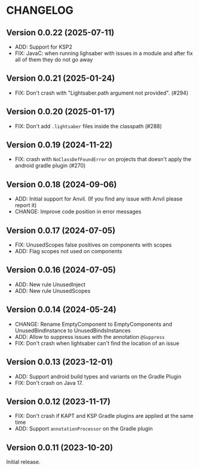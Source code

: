 # CHANGELOG

## Version 0.0.22 (2025-07-11)
- ADD: Support for KSP2
- FIX: JavaC: when running lighsaber with issues in a module and after fix all of them they do not go away

## Version 0.0.21 (2025-01-24)
- FIX: Don't crash with "Lightsaber.path argument not provided". (#294)


## Version 0.0.20 (2025-01-17)
- FIX: Don't add `.lightsaber` files inside the classpath (#288)


## Version 0.0.19 (2024-11-22)
- FIX: crash with `NoClassDefFoundError` on projects that doesn't apply the android gradle plugin (#270)


## Version 0.0.18 (2024-09-06)
- ADD: Initial support for Anvil. (If you find any issue with Anvil please report it)
- CHANGE: Improve code position in error messages


## Version 0.0.17 (2024-07-05)
- FIX: UnusedScopes false positives on components with scopes
- ADD: Flag scopes not used on components


## Version 0.0.16 (2024-07-05)
- ADD: New rule UnusedInject
- ADD: New rule UnusedScopes


## Version 0.0.14 (2024-05-24)
- CHANGE: Rename EmptyComponent to EmptyComponents and UnusedBindInstance to UnusedBindsInstances
- ADD: Allow to suppress issues with the annotation `@Suppress`
- FIX: Don't crash when lightsaber can't find the location of an issue


## Version 0.0.13 (2023-12-01)
- ADD: Support android build types and variants on the Gradle Plugin
- FIX: Don't crash on Java 17.


## Version 0.0.12 (2023-11-17)
- FIX: Don't crash if KAPT and KSP Gradle plugins are applied at the same time
- ADD: Support `annotationProcessor` on the Gradle plugin


## Version 0.0.11 (2023-10-20)
Initial release.

